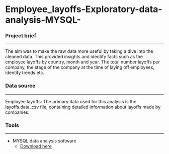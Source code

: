 # Employee_layoffs-Exploratory-data-analysis-MYSQL-

### Project brief

---

The aim was to make the raw data more useful by taking a dive into the cleaned data. This provided insights and identify facts such as the employee layoffs by country, month and year. The total number layoffs per company, the stage of the company at the time of laying off employees, identify trends etc.  


### Data source 
---
Employee layoffs: The primary data used for this analysis is the layoffs.data_csv file, containing detailed information about layoffs made by companies. 

### Tools
---
- MYSQL data analysis software
    - [Download here](https://MYSQL.com)
